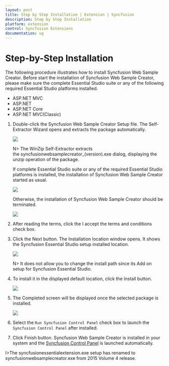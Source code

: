 ```yaml
---
layout: post
title: Step by Step Installation | Extension | Syncfusion  
description: Step by Step Installation
platform: extension
control: Syncfusion Extensions
documentation: ug
---
```


# Step-by-Step Installation  

The following procedure illustrates how to install Syncfusion Web Sample Creator. Before start the installation of Syncfusion Web Sample Creator, please make sure the complete Essential Studio suite or any of the following required Essential Studio platforms installed. 

   * ASP.NET MVC
   * ASP.NET
   * ASP.NET Core
   * ASP.NET MVC(Classic)

1. Double-click the Syncfusion Web Sample Creator Setup file. The Self-Extractor Wizard opens and extracts the package automatically.

   ![](Step-by-Step-Installation_images/Step-by-Step-Installation_img1.jpeg)

   N> The WinZip Self-Extractor extracts the syncfusionwebsamplecreator_(version).exe dialog, displaying the unzip operation of the package.

   If complete Essential Studio suite or any of the required Essential Studio platforms is installed, the installation of Syncfusion Web Sample Creator started as usual.
   
   ![](Step-by-Step-Installation_images/Step-by-Step-Installation_img2.jpeg)

   Otherwise, the installation of Syncfusion Web Sample Creator should be terminated.
   
   ![](Step-by-Step-Installation_images/Step-by-Step-Installation_img7.jpeg)

2. After reading the terms, click the I accept the terms and conditions check box. 

3. Click the Next button. The Installation location window opens. It shows the Syncfusion Essential Studio setup installed location.

   ![](Step-by-Step-Installation_images/Step-by-Step-Installation_img4.jpeg)

   N> It does not allow you to change the install path since its Add on setup for Syncfusion Essential Studio.

4. To install it in the displayed default location, click the Install button.

   ![](Step-by-Step-Installation_images/Step-by-Step-Installation_img5.jpeg)

5. The Completed screen will be displayed once the selected package is installed.

   ![](Step-by-Step-Installation_images/Step-by-Step-Installation_img6.jpeg)

5. Select the `Run Syncfusion Control Panel` check box to launch the `Syncfusion Control Panel` after installed.

6. Click Finish button. Syncfusion Web Sample Creator is installed in your system and the [Syncfusion Control Panel](https://help.syncfusion.com/extension/aspnet-mvc-extension/sample-creator) is launched automatically.

I>The syncfusionessentialextension.exe setup has renamed to syncfusionwebsamplecreator.exe from 2015 Volume 4 release.
